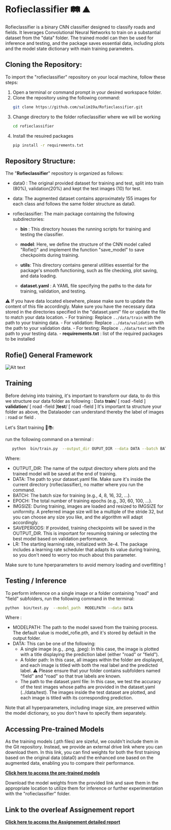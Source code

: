 # Rofieclassifier 🛤 ⛰
Rofieclassifier is a binary CNN classifier designed to classify roads and fields. It leverages Convolutional Neural Networks to train on a substantial dataset from the "data" folder. The trained model can then be used for inference and testing, and the package saves essential data, including plots and the model state dictionary with main training parameters.
## Cloning the Repository:

To import the "rofieclassifier" repository on your local machine, follow these steps:

1. Open a terminal or command prompt in your desired workspace folder.
2. Clone the repository using the following command:
   ```bash
   git clone https://github.com/salim19a/Rofieclassifier.git

3. Change directory to the folder rofieclassifier where we will be working 
   ```bash
   cd rofieclassifier
4. Install the resuired packages 
   ```bash
   pip install -r requirements.txt

    ```
 
## Repository Structure:
The "**Rofieclassifier**" repository is organized as follows:
- data0 : The original provided dataset for training and test, split into train (80%), validation(20%) and kept the test images (10) for test.
- data:  The augmented dataset contains approximately 155 images for each class and follows the same folder structure as data0.

- rofieclassifier: The main package containing the following subdirectories:

   - **bin** : This directory houses the running scripts for training and testing the classifier.

   - **model**: Here, we define the structure of the CNN model called "Rofie()" and implement the function "save_model" to save checkpoints during training.

   - **utils**: This directory contains general utilities essential for the package's smooth functioning, such as file checking, plot saving, and data loading.

   - **dataset.yaml** : A YAML file specifying the paths to the data for training, validation, and testing.

⚠️ If you have data located elsewhere, please make sure to update the content of this file accordingly. Make sure you have the necessary data stored in the directories specified in the "dataset.yaml" file or update the file to match your data location.
        - For training: Replace `../data/train` with the path to your training data.
       - For validation: Replace `../data/validation` with the path to your validation data.
        - For testing: Replace `../data/test` with the path to your testing data.
    - **requirements.txt** : list of the required packages to be installed

## Rofie() General Framework 
![Alt text](workflow.png)
## Training 

Before delving into training, it's important to transform our data, to do this we structure our data folder as following : 
 Data **train**/  [ road -field ] **validation**/  [ road -field ]**test**/ [ road -field ]
It's important ta structure your folder as above, the Datalaoder can understand thereby the label of images : road or field .

Let's Start training 🧠📚:

run the following command on a terminal :
```bash
   python  bin/train.py  --output_dir OUPUT_DIR --data DATA --batch BATCH --epochs EPOCH --save_model --imgsize IMGSIZE --saveperiods SAVEPERIODS --lr LR
 ```
Where:

 * OUTPUT_DIR: The name of the output directory where plots and the trained model will be saved at the end of training.
 * DATA: The path to your dataset.yaml file. Make sure it's inside the current directory (rofieclassifier), no matter where you run the command.
 * BATCH: The batch size for training (e.g., 4, 8, 16, 32, ...).
* EPOCH: The total number of training epochs (e.g., 30, 60, 100, ...).
 * IMGSIZE: During training, images are loaded and resized to IMGSIZE for uniformity. A preferred image size will be a multiple of the stride 32, but you can choose any size you like, and the algorithm will adapt accordingly.
 * SAVEPERIODS: If provided, training checkpoints will be saved in the OUTPUT_DIR. This is important for resuming training or selecting the best model based on validation performance.
* LR: The starting learning rate, initialized with 3e-4. The package includes a learning rate scheduler that adapts its value during training, so you don't need to worry too much about this parameter.

Make sure to tune hperparameters to avoid memory loading and overfitting ! 

## Testing / Inference

To perform inference on a single image or a folder containing "road" and "field" subfolders, run the following command in the terminal:
```bash
python  bin/test.py  --model_path  MODELPATH --data DATA 
```
Where : 
* MODELPATH: The path to the model saved from the training process. The default value is model_rofie.pth, and it's stored by default in the output folder.
* DATA: This can be one of the following:
   * A single image (e.g., .png, .jpeg): In this case, the image is plotted with a title displaying the prediction label (either "road" or "field").
   * A folder path: In this case, all images within the folder are displayed, and each image is titled with both the real label and the predicted label.
⚠️ Please ensure that your folder contains subfolders named "field" and "road" so that true labels are known.
   * The path to the dataset.yaml file: In this case, we test the accuracy of the test images whose paths are provided in the dataset.yaml (../data/test). The images inside the test dataset are plotted, and each image is titled with its corresponding prediction.

Note that all  hyperparameters, including image size, are preserved within the model dictionary, so you don't have to specify them separately.

## Accessing Pre-trained Models

As the training models (.pth files) are sizeful, we couldn't include them in the Git repository. Instead, we provide an external drive link where you can download them. In this link, you can find weights for both the first training based on the original data (data0) and the enhanced one based on the augmented data, enabling you to compare their performance.

**[Click here to access the pre-trained models](https://drive.google.com/drive/folders/1GD9bsnjTas5CN_0yAqXliEkKOur3tyKK?usp=sharing)**

Download the model weights from the provided link and save them in the appropriate location to utilize them for inference or further experimentation with the "rofieclassifier" folder.

## Link to the overleaf Assignement report
**[Click here to access the Assignement detailed report](https://www.overleaf.com/read/ymvhzwnjghvn)**
